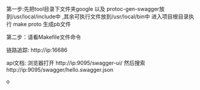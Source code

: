 
第一步:先把tool目录下文件夹google 以及 protoc-gen-swagger放到/usr/local/include中 ,其余可执行文件放到/usr/local/bin中 进入项目根目录执行 make proto 生成pb文件

第二步：请看Makefile文件命令

链路追踪:
 http://ip:16686

api文档:
    浏览器打开 http://ip:9095/swagger-ui/  然后搜索  http://ip:9095/swagger/hello.swagger.json
        
o
